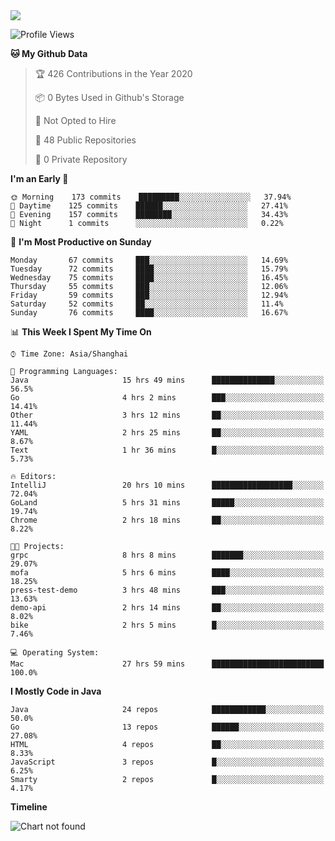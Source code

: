 
<a href="https://github.com/helloworlde">
  <img align="" src="https://github-readme-stats.vercel.app/api?username=helloworlde&show_icons=true&count_private=true" />
</a>

<!--START_SECTION:waka-->
![Profile Views](http://img.shields.io/badge/Profile%20Views-34-blue)

**🐱 My Github Data** 

> 🏆 426 Contributions in the Year 2020
 > 
> 📦 0 Bytes Used in Github's Storage 
 > 
> 🚫 Not Opted to Hire
 > 
> 📜 48 Public Repositories
 > 
> 🔑 0 Private Repository 
 > 
**I'm an Early 🐤** 

```text
🌞 Morning    173 commits    █████████░░░░░░░░░░░░░░░░   37.94% 
🌆 Daytime    125 commits    ██████░░░░░░░░░░░░░░░░░░░   27.41% 
🌃 Evening    157 commits    ████████░░░░░░░░░░░░░░░░░   34.43% 
🌙 Night      1 commits      ░░░░░░░░░░░░░░░░░░░░░░░░░   0.22%

```
📅 **I'm Most Productive on Sunday** 

```text
Monday       67 commits     ███░░░░░░░░░░░░░░░░░░░░░░   14.69% 
Tuesday      72 commits     ████░░░░░░░░░░░░░░░░░░░░░   15.79% 
Wednesday    75 commits     ████░░░░░░░░░░░░░░░░░░░░░   16.45% 
Thursday     55 commits     ███░░░░░░░░░░░░░░░░░░░░░░   12.06% 
Friday       59 commits     ███░░░░░░░░░░░░░░░░░░░░░░   12.94% 
Saturday     52 commits     ██░░░░░░░░░░░░░░░░░░░░░░░   11.4% 
Sunday       76 commits     ████░░░░░░░░░░░░░░░░░░░░░   16.67%

```


📊 **This Week I Spent My Time On** 

```text
⌚︎ Time Zone: Asia/Shanghai

💬 Programming Languages: 
Java                     15 hrs 49 mins      ██████████████░░░░░░░░░░░   56.5% 
Go                       4 hrs 2 mins        ███░░░░░░░░░░░░░░░░░░░░░░   14.41% 
Other                    3 hrs 12 mins       ██░░░░░░░░░░░░░░░░░░░░░░░   11.44% 
YAML                     2 hrs 25 mins       ██░░░░░░░░░░░░░░░░░░░░░░░   8.67% 
Text                     1 hr 36 mins        █░░░░░░░░░░░░░░░░░░░░░░░░   5.73%

🔥 Editors: 
IntelliJ                 20 hrs 10 mins      ██████████████████░░░░░░░   72.04% 
GoLand                   5 hrs 31 mins       █████░░░░░░░░░░░░░░░░░░░░   19.74% 
Chrome                   2 hrs 18 mins       ██░░░░░░░░░░░░░░░░░░░░░░░   8.22%

🐱‍💻 Projects: 
grpc                     8 hrs 8 mins        ███████░░░░░░░░░░░░░░░░░░   29.07% 
mofa                     5 hrs 6 mins        ████░░░░░░░░░░░░░░░░░░░░░   18.25% 
press-test-demo          3 hrs 48 mins       ███░░░░░░░░░░░░░░░░░░░░░░   13.63% 
demo-api                 2 hrs 14 mins       ██░░░░░░░░░░░░░░░░░░░░░░░   8.02% 
bike                     2 hrs 5 mins        █░░░░░░░░░░░░░░░░░░░░░░░░   7.46%

💻 Operating System: 
Mac                      27 hrs 59 mins      █████████████████████████   100.0%

```

**I Mostly Code in Java** 

```text
Java                     24 repos            ████████████░░░░░░░░░░░░░   50.0% 
Go                       13 repos            ██████░░░░░░░░░░░░░░░░░░░   27.08% 
HTML                     4 repos             ██░░░░░░░░░░░░░░░░░░░░░░░   8.33% 
JavaScript               3 repos             █░░░░░░░░░░░░░░░░░░░░░░░░   6.25% 
Smarty                   2 repos             █░░░░░░░░░░░░░░░░░░░░░░░░   4.17%

```


**Timeline**

![Chart not found](https://github.com/helloworlde/helloworlde/blob/master/charts/bar_graph.png) 


<!--END_SECTION:waka-->
